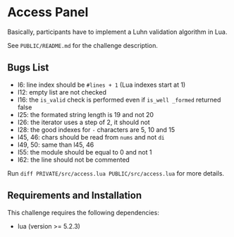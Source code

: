 # Access Panel

Basically, participants have to implement a Luhn validation algorithm in Lua.

See `PUBLIC/README.md` for the challenge description.

## Bugs List

* l6: line index should be `#lines + 1` (Lua indexes start at 1)
* l12: empty list are not checked
* l16: the `is_valid` check is performed even if `is_well _formed` returned false
* l25: the formated string length is 19 and not 20
* l26: the iterator uses a step of 2, it should not
* l28: the good indexes for `-` characters are 5, 10 and 15
* l45, 46: chars should be read from `nums` and not `di`
* l49, 50: same than l45, 46
* l55: the module should be equal to 0 and not 1
* l62: the line should not be commented

Run `diff PRIVATE/src/access.lua PUBLIC/src/access.lua` for more details.

## Requirements and Installation

This challenge requires the following dependencies:

* lua (version >= 5.2.3)
